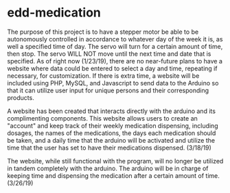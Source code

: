 # edd-medication

The purpose of this project is to have a stepper motor be able to be autonomously controlled in accordance
to whatever day of the week it is, as well a specified time of day. The servo will turn for a certain amount
of time, then stop. The servo WILL NOT move until the next time and date that is specified. As of right now (1/23/19),
there are no near-future plans to have a website where data could be entered to select a day and time, repeating if
necessary, for customization. If there is extra time, a website will be included using PHP, MySQL, and Javascript to send
data to the Arduino so that it can utilize user input for unique persons and their corresponding products.


A website has been created that interacts directly with the arduino and its complimenting components. This website allows users to create an "account" and keep track of their weekly medication dispensing, including dosages, the names of the medications, the days each medication should be taken, and a daily time that the arduino will be activated and utilize the time that the user has set to have their medications dispensed. (3/18/19)


The website, while still functional with the program, will no longer be utilized in tandem completely with the arduino. The arduino will be in charge of keeping time and dispensing the medication after a certain amount of time. (3/26/19)
